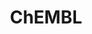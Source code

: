---
layout: default
bigquery: https://console.cloud.google.com/bigquery?p=patents-public-data&d=ebi_chembl&page=dataset
citation: '"The ChEMBL database in 2017." Anna Gaulton, Anne Hersey, Michał Nowotka,
  A Patrícia Bento, Jon Chambers, David Mendez, Prudence Mutowo, Francis Atkinson,
  Louisa J Bellis, Elena Cibrián-Uhalte, Mark Davies, Nathan Dedman, Anneli Karlsson,
  María Paula Magariños, John P Overington, George Papadatos, Ines Smit, Andrew R
  Leach Nucleic acids Research (2017) 45 (Database Issue), D945-D954'
contributors: European Bioinformatics Institute
cost: None
description: ChEMBL Data is a manually curated database of small molecules used in
  drug discovery, including information about existing patented drugs.
documentation: 'schema: https://www.ebi.ac.uk/chembl/db_schema


  '
last_edit: 04/06/2022, 15:25:48
location: https://console.cloud.google.com/marketplace/product/google_patents_public_datasets/chembl
maintained_by: EMBL-EBI, an outstation of European Molecular Biology Laboratory
related_publications: '

  ChEMBL: towards direct deposition of bioassay data.


  Mendez D, Gaulton A, Bento AP, Chambers J, De Veij M, Félix E, Magariños MP, Mosquera
  JF, Mutowo P, Nowotka M, Gordillo-Marañón M, Hunter F, Junco L, Mugumbate G, Rodriguez-Lopez
  M, Atkinson F, Bosc N, Radoux CJ, Segura-Cabrera A, Hersey A, Leach AR.


  — Nucleic Acids Res. 2019; 47(D1):D930-D940. doi: 10.1093/nar/gky1075

  '
schema_fields:
- heavy_atoms
- natural_product
- qudt_units
- oral
- standard_value
- domain_name
- tid_fixed
- hba_lipinski
- enzyme_name
- source
- potential_duplicate
- journal
- black_box_warning
- l2
- cell_source_tissue
- protclasssyn_id
- compound_name
- year
- job_id
- hbd
- organism
- warning_year
- co_stem_id
- src_short_name
- strength
- assay_param_id
- parameter_type
- withdrawn_flag
- usan_stem
- trade_name
- parent_type
- molecular_species
- assay_strain
- innovator_company
- clo_id
- pchembl_value
- target_desc
- volume
- pathway_id
- homologue
- indref_id
- inorganic_flag
- dosed_ingredient
- priority
- mol_irac_id
- usan_stem_id
- level4
- num_alerts
- updated_on
- active_molregno
- drugind_id
- assay_test_type
- site_id
- go_id
- doc_type
- subgroup
- rgid
- lle
- ridx
- ad_type
- units
- acd_logd
- parent_id
- assay_cell_type
- published_relation
- delist_flag
- cx_most_apka
- max_phase
- usan_substem
- site_name
- mc_organism
- ddd_comment
- previous_company
- actsm_id
- assay_source
- parent_go_id
- patent_no
- bao_endpoint
- frac_class_id
- selectivity_comment
- bei
- comp_go_id
- alogp
- pathway_key
- ddd_value
- level4_description
- chebi_par_id
- predbind_id
- warning_class
- relation
- met_conversion
- res_stem_id
- assay_category
- domain_id
- protein_class_id
- standard_relation
- irac_class_id
- mutation
- src_id
- sei
- mecref_id
- withdrawn_country
- efo_term
- patent_expire_date
- acd_most_bpka
- patent_use_code
- level5
- mol_atc_id
- oc_id
- prod_pat_id
- result_flag
- published_type
- path
- creation_date
- num_lipinski_ro5_violations
- pubmed_id
- ref_type
- ass_cls_map_id
- activity_id
- l6
- mol_hrac_id
- parenteral
- stem_class
- ingredient
- standard_type
- atc_code
- level3
- applicant_full_name
- last_page
- level3_description
- mesh_heading
- active_ingredient
- compound_key
- confidence
- dosage_form
- standard_units
- action_type
- ddd_units
- doi
- stem
- normal_range_max
- log_id
- drug_product_flag
- le
- warnref_id
- molfile
- uberon_id
- tax_id
- target_type
- structure_type
- class_type
- protein_class_synonym
- company
- sequence
- assay_tax_id
- drug_substance_flag
- mw_monoisotopic
- hrac_code
- l7
- isoform
- class_level
- parent_molregno
- l8
- drug_record_id
- ref_id
- caloha_id
- met_comment
- cx_logp
- comments
- num_ro5_violations
- who_extra
- warning_description
- warning_id
- mc_target_name
- hrac_class_id
- definition
- src_compound_id
- bao_id
- submission_date
- name
- db_version
- orig_description
- doc_id
- description
- mechanism_comment
- src_description
- cell_id
- domain_type
- mol_frac_id
- mesh_id
- species_group_flag
- standard_flag
- cl_lincs_id
- protein_class_desc
- activity_count
- met_id
- assay_tissue
- sequence_md5sum
- first_page
- max_phase_for_ind
- entity_type
- level2
- value
- smarts
- warning_type
- nda_type
- target_mapping
- ap_id
- withdrawn_year
- canonical_smiles
- assay_organism
- frac_code
- idx
- compd_id
- ddd_admr
- first_approval
- mc_target_type
- normal_range_min
- topical
- first_in_class
- title
- bao_format
- comp_class_id
- cell_source_organism
- targcomp_id
- indication_class
- usan_stem_definition
- parameter_value
- aromatic_rings
- tissue_id
- full_mwt
- version
- component_id
- label
- patent_id
- irac_code
- cell_name
- acd_most_apka
- published_units
- molecule_type
- substrate_record_id
- mec_id
- alert_set_id
- assay_class_id
- formulation_id
- efo_id
- syn_type
- curated_by
- metref_id
- alert_name
- hba
- polymer_flag
- assay_subcellular_fraction
- prodrug
- prediction_method
- ro3_pass
- mc_tax_id
- qed_weighted
- withdrawn_class
- stat
- ref_url
- molregno
- withdrawn_reason
- cx_most_bpka
- src_assay_id
- curation_comment
- downgraded
- assay_desc
- variant_id
- cell_description
- aidx
- end_position
- bto_id
- toid
- entity_id
- binding_site_comment
- cell_ontology_id
- cidx
- smid
- route
- site_residues
- assay_type
- l5
- level2_description
- cx_logd
- start_position
- data_validity_comment
- standard_inchi
- aspect
- standard_inchi_key
- full_molformula
- as_id
- sitecomp_id
- short_name
- component_type
- cell_source_tax_id
- who_name
- annotation
- mechanism_of_action
- activity_comment
- accession
- std_act_id
- confidence_score
- enzyme_tid
- assay_id
- disease_efficacy
- record_id
- therapeutic_flag
- approval_date
- direct_interaction
- component_synonym
- acd_logp
- relationship_type
- l4
- biocomp_id
- updated_by
- l1
- research_stem
- publication_number
- abstract
- l3
- status
- last_active
- metabolite_record_id
- mc_target_accession
- molsyn_id
- synonyms
- ddd_id
- rtb
- country
- availability_type
- tbl
- standard_text_value
- chembl_id
- hbd_lipinski
- product_id
- related_tid
- targrel_id
- set_name
- major_class
- cpd_str_alert_id
- issue
- relationship_desc
- pref_name
- standard_upper_value
- type
- warning_country
- molecular_mechanism
- domain_description
- uo_units
- db_source
- relationship
- level1
- level1_description
- usan_year
- upper_value
- text_value
- published_value
- source_domain_id
- compsyn_id
- authors
- helm_notation
- alert_id
- mw_freebase
- tid
- psa
- cellosaurus_id
- chirality
shortname: chembl
tags:
- biotechnology
- health
- chemical
- bioinformatics
- medical
terms_of_use: CC BY-SA 3.0
title: ChEMBL
uuid: e232a192-965c-4ec9-904c-155b6dfe56c5
---